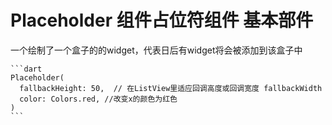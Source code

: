 # Placeholder 组件占位符组件 基本部件

一个绘制了一个盒子的的widget，代表日后有widget将会被添加到该盒子中

    ```dart
    Placeholder(
      fallbackHeight: 50,  // 在ListView里适应回调高度或回调宽度 fallbackWidth
      color: Colors.red, //改变x的颜色为红色
    )
    ```
